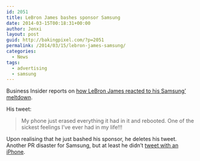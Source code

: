 ```yaml
---
id: 2051
title: LeBron James bashes sponsor Samsung
date: 2014-03-15T00:18:31+00:00
author: Jenxi
layout: post
guid: http://bakingpixel.com/?p=2051
permalink: /2014/03/15/lebron-james-samsung/
categories:
  - News
tags:
  - advertising
  - samsung
---
```

Business Insider reports on [how LeBron James reacted to his Samsung’ meltdown](http://www.businessinsider.sg/lebron-james-samsung-tweet-2014-3/).

His tweet:

> My phone just erased everything it had in it and rebooted. One of the sickest feelings I&#8217;ve ever had in my life!!! 

Upon realising that he just bashed his sponsor, he deletes his tweet. Another PR disaster for Samsung, but at least he didn’t [tweet with an iPhone](http://appleinsider.com/articles/14/03/03/oscars-host-ellen-degeneres-poses-for-samsung-sponsored-selfie-but-tweets-from-her-iphone).